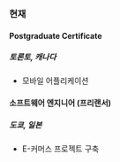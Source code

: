 
### 현재

#### Postgraduate Certificate

##### 토론토, 캐나다

- 모바일 어플리케이션



#### 소프트웨어 엔지니어 (프리랜서)

##### 도쿄, 일본

- E-커머스 프로젝트 구축